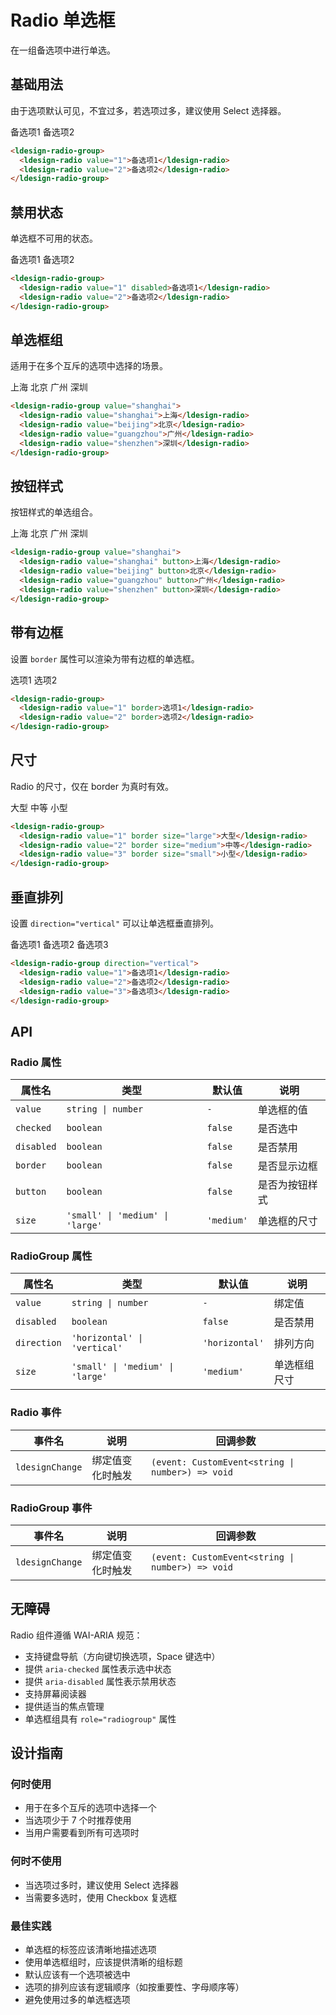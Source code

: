# Radio 单选框

在一组备选项中进行单选。

## 基础用法

由于选项默认可见，不宜过多，若选项过多，建议使用 Select 选择器。

<div class="demo-container">
  <ldesign-radio-group>
    <ldesign-radio value="1">备选项1</ldesign-radio>
    <ldesign-radio value="2">备选项2</ldesign-radio>
  </ldesign-radio-group>
</div>

```html
<ldesign-radio-group>
  <ldesign-radio value="1">备选项1</ldesign-radio>
  <ldesign-radio value="2">备选项2</ldesign-radio>
</ldesign-radio-group>
```

## 禁用状态

单选框不可用的状态。

<div class="demo-container">
  <ldesign-radio-group>
    <ldesign-radio value="1" disabled>备选项1</ldesign-radio>
    <ldesign-radio value="2">备选项2</ldesign-radio>
  </ldesign-radio-group>
</div>

```html
<ldesign-radio-group>
  <ldesign-radio value="1" disabled>备选项1</ldesign-radio>
  <ldesign-radio value="2">备选项2</ldesign-radio>
</ldesign-radio-group>
```

## 单选框组

适用于在多个互斥的选项中选择的场景。

<div class="demo-container">
  <ldesign-radio-group value="shanghai">
    <ldesign-radio value="shanghai">上海</ldesign-radio>
    <ldesign-radio value="beijing">北京</ldesign-radio>
    <ldesign-radio value="guangzhou">广州</ldesign-radio>
    <ldesign-radio value="shenzhen">深圳</ldesign-radio>
  </ldesign-radio-group>
</div>

```html
<ldesign-radio-group value="shanghai">
  <ldesign-radio value="shanghai">上海</ldesign-radio>
  <ldesign-radio value="beijing">北京</ldesign-radio>
  <ldesign-radio value="guangzhou">广州</ldesign-radio>
  <ldesign-radio value="shenzhen">深圳</ldesign-radio>
</ldesign-radio-group>
```

## 按钮样式

按钮样式的单选组合。

<div class="demo-container">
  <ldesign-radio-group value="shanghai">
    <ldesign-radio value="shanghai" button>上海</ldesign-radio>
    <ldesign-radio value="beijing" button>北京</ldesign-radio>
    <ldesign-radio value="guangzhou" button>广州</ldesign-radio>
    <ldesign-radio value="shenzhen" button>深圳</ldesign-radio>
  </ldesign-radio-group>
</div>

```html
<ldesign-radio-group value="shanghai">
  <ldesign-radio value="shanghai" button>上海</ldesign-radio>
  <ldesign-radio value="beijing" button>北京</ldesign-radio>
  <ldesign-radio value="guangzhou" button>广州</ldesign-radio>
  <ldesign-radio value="shenzhen" button>深圳</ldesign-radio>
</ldesign-radio-group>
```

## 带有边框

设置 `border` 属性可以渲染为带有边框的单选框。

<div class="demo-container">
  <ldesign-radio-group>
    <ldesign-radio value="1" border>选项1</ldesign-radio>
    <ldesign-radio value="2" border>选项2</ldesign-radio>
  </ldesign-radio-group>
</div>

```html
<ldesign-radio-group>
  <ldesign-radio value="1" border>选项1</ldesign-radio>
  <ldesign-radio value="2" border>选项2</ldesign-radio>
</ldesign-radio-group>
```

## 尺寸

Radio 的尺寸，仅在 border 为真时有效。

<div class="demo-container">
  <ldesign-radio-group>
    <ldesign-radio value="1" border size="large">大型</ldesign-radio>
    <ldesign-radio value="2" border size="medium">中等</ldesign-radio>
    <ldesign-radio value="3" border size="small">小型</ldesign-radio>
  </ldesign-radio-group>
</div>

```html
<ldesign-radio-group>
  <ldesign-radio value="1" border size="large">大型</ldesign-radio>
  <ldesign-radio value="2" border size="medium">中等</ldesign-radio>
  <ldesign-radio value="3" border size="small">小型</ldesign-radio>
</ldesign-radio-group>
```

## 垂直排列

设置 `direction="vertical"` 可以让单选框垂直排列。

<div class="demo-container">
  <ldesign-radio-group direction="vertical">
    <ldesign-radio value="1">备选项1</ldesign-radio>
    <ldesign-radio value="2">备选项2</ldesign-radio>
    <ldesign-radio value="3">备选项3</ldesign-radio>
  </ldesign-radio-group>
</div>



```html
<ldesign-radio-group direction="vertical">
  <ldesign-radio value="1">备选项1</ldesign-radio>
  <ldesign-radio value="2">备选项2</ldesign-radio>
  <ldesign-radio value="3">备选项3</ldesign-radio>
</ldesign-radio-group>
```

## API

### Radio 属性

| 属性名 | 类型 | 默认值 | 说明 |
|--------|------|--------|------|
| `value` | `string \| number` | `-` | 单选框的值 |
| `checked` | `boolean` | `false` | 是否选中 |
| `disabled` | `boolean` | `false` | 是否禁用 |
| `border` | `boolean` | `false` | 是否显示边框 |
| `button` | `boolean` | `false` | 是否为按钮样式 |
| `size` | `'small' \| 'medium' \| 'large'` | `'medium'` | 单选框的尺寸 |

### RadioGroup 属性

| 属性名 | 类型 | 默认值 | 说明 |
|--------|------|--------|------|
| `value` | `string \| number` | `-` | 绑定值 |
| `disabled` | `boolean` | `false` | 是否禁用 |
| `direction` | `'horizontal' \| 'vertical'` | `'horizontal'` | 排列方向 |
| `size` | `'small' \| 'medium' \| 'large'` | `'medium'` | 单选框组尺寸 |

### Radio 事件

| 事件名 | 说明 | 回调参数 |
|--------|------|----------|
| `ldesignChange` | 绑定值变化时触发 | `(event: CustomEvent<string \| number>) => void` |

### RadioGroup 事件

| 事件名 | 说明 | 回调参数 |
|--------|------|----------|
| `ldesignChange` | 绑定值变化时触发 | `(event: CustomEvent<string \| number>) => void` |

## 无障碍

Radio 组件遵循 WAI-ARIA 规范：

- 支持键盘导航（方向键切换选项，Space 键选中）
- 提供 `aria-checked` 属性表示选中状态
- 提供 `aria-disabled` 属性表示禁用状态
- 支持屏幕阅读器
- 提供适当的焦点管理
- 单选框组具有 `role="radiogroup"` 属性

## 设计指南

### 何时使用

- 用于在多个互斥的选项中选择一个
- 当选项少于 7 个时推荐使用
- 当用户需要看到所有可选项时

### 何时不使用

- 当选项过多时，建议使用 Select 选择器
- 当需要多选时，使用 Checkbox 复选框

### 最佳实践

- 单选框的标签应该清晰地描述选项
- 使用单选框组时，应该提供清晰的组标题
- 默认应该有一个选项被选中
- 选项的排列应该有逻辑顺序（如按重要性、字母顺序等）
- 避免使用过多的单选框选项
